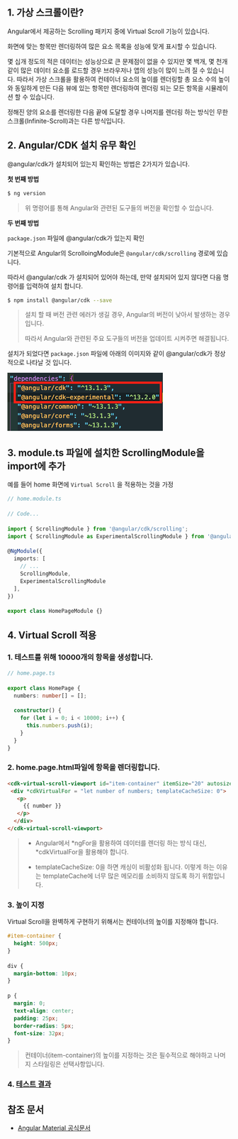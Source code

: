 ## 1. 가상 스크롤이란?

Angular에서 제공하는 Scrolling 패키지 중에 Virtual Scroll 기능이 있습니다.

화면에 맞는 항목만 렌더링하여 많은 요소 목록을 성능에 맞게 표시할 수 있습니다.

몇 십개 정도의 적은 데이터는 성능상으로 큰 문제점이 없을 수 있지만 몇 백개, 몇 천개같이 많은 데이터 요소를 로드할 경우 브라우저나 앱의 성능이 많이 느려 질 수 있습니다. 따라서 가상 스크롤을 활용하여 컨테이너 요소의 높이를 렌더링할 총 요소 수의 높이와 동일하게 만든 다음 뷰에 있는 항목만 렌더링하여 렌더링 되는 모든 항목을 시뮬레이션 할 수 있습니다.

정해진 양의 요소를 렌더링한 다음 끝에 도달할 경우 나머지를 렌더링 하는 방식인 무한 스크롤(Infinite-Scroll)과는 다른 방식입니다.



## 2. Angular/CDK 설치 유무 확인

@angular/cdk가 설치되어 있는지 확인하는 방법은 2가지가 있습니다.

**첫 번째 방법**

```bash
$ ng version
```

> 위 명령어를 통해 Angular와 관련된 도구들의 버전을 확인할 수 있습니다.



**두 번째 방법**

`package.json` 파일에 @angular/cdk가 있는지 확인



기본적으로 Angular의 ScrolloingModule은 `@angular/cdk/scrolling` 경로에 있습니다.

따라서 @angular/cdk 가 설치되어 있어야 하는데, 만약 설치되어 있지 않다면 다음 명령어를 입력하여 설치 합니다.

```bash
$ npm install @angular/cdk --save
```

> 설치 할 때 버전 관련 에러가 생길 경우, Angular의 버전이 낮아서 발생하는 경우입니다.
>
> 따라서 Angular와 관련된 주요 도구들의 버전을 업데이트 시켜주면 해결됩니다.



설치가 되었다면 `package.json` 파일에 아래의 이미지와 같이 @angular/cdk가 정상적으로 나타날 것 입니다.

<img src="https://github.com/sejong77/Today-Learn/blob/Master/image/img-angular-cdk.png?raw=true">



## 3. module.ts 파일에 설치한 ScrollingModule을 import에 추가

예를 들어 home 화면에 `Virtual Scroll` 을 적용하는 것을 가정

```typescript
// home.module.ts

// Code...

import { ScrollingModule } from '@angular/cdk/scrolling';
import { ScrollingModule as ExperimentalScrollingModule } from '@angular/cdk-experimental/scrolling';

@NgModule({
  imports: [
    // ...
    ScrollingModule,
    ExperimentalScrollingModule
  ],
})

export class HomePageModule {}
```



## 4. Virtual Scroll 적용

### 1. 테스트를 위해 10000개의 항목을 생성합니다.

```typescript
// home.page.ts

export class HomePage {
  numbers: number[] = [];
  
  constructor() {
    for (let i = 0; i < 10000; i++) {
      this.numbers.push(i);
    }
  }
}
```

### 2. home.page.html파일에 항목을 렌더링합니다.

```html
<cdk-virtual-scroll-viewport id="item-container" itemSize="20" autosize>
 <div *cdkVirtualFor = "let number of numbers; templateCacheSize: 0">
   <p>
     {{ number }}
   </p>
  </div>
</cdk-virtual-scroll-viewport>
```

> - Angular에서 *ngFor을 활용하여 데이터를 렌더링 하는 방식 대신, *cdkVirtualFor을 활용해야 합니다.
>
> - templateCacheSize: 0을 하면 캐싱이 비활성화 됩니다. 이렇게 하는 이유는 templateCache에 너무 많은 메모리를 소비하지 않도록 하기 위함입니다.

### 3. 높이 지정

Virtual Scroll을 완벽하게 구현하기 위해서는 컨테이너의 높이를 지정해야 합니다.

```scss
#item-container {
  height: 500px;
}

div {
  margin-bottom: 10px;
}

p {
  margin: 0;
  text-align: center;
  padding: 25px;
  border-radius: 5px;
  font-size: 32px;
}
```

> 컨테이너(item-container)의 높이를 지정하는 것은 필수적으로 해야하고 나머지 스타일링은 선택사항입니다.

### 4. [테스트 결과](https://stackblitz.com/edit/angular-ivy-4gevhs?file=src%2Fapp%2F)



## 참조 문서

- [Angular Material 공식문서](https://material.angular.io/cdk/scrolling/overview)